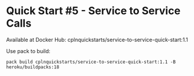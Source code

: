 # Quick Start #5 - Service to Service Calls


Available at Docker Hub: cplnquickstarts/service-to-service-quick-start:1.1


Use pack to build:

```
pack build cplnquickstarts/service-to-service-quick-start:1.1 -B heroku/buildpacks:18
```